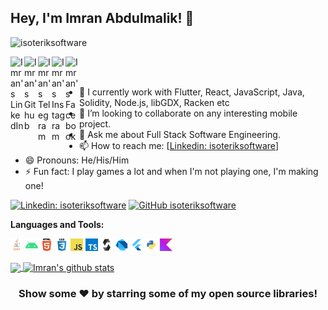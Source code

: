 ## Hey, I'm Imran Abdulmalik! 👋

<p align="left"> <img src="https://komarev.com/ghpvc/?username=isoteriksoftware&label=Views&color=blue&style=plastic" alt="isoteriksoftware" /> </p>

<a href="https://linkedin.com/in/isoteriksoftware">
  <img align="left" alt="Imran's LinkedIn" width="22px" src="https://cdn.jsdelivr.net/npm/simple-icons@v3/icons/linkedin.svg" />
</a>
<a href="https://github.com/isoteriksoftware">
  <img align="left" alt="Imran's Github" width="22px" src="https://cdn.jsdelivr.net/npm/simple-icons@v3/icons/github.svg" />
</a>
<a href="https://t.me/deemaartian">
  <img align="left" alt="Imran's Telegram" width="22px" src="https://cdn.jsdelivr.net/npm/simple-icons@v3/icons/telegram.svg" />
</a>
<a href="https://instagram.com/deemaartian/">
  <img align="left" alt="Imran's Instagram" width="22px" src="https://cdn.jsdelivr.net/npm/simple-icons@v3/icons/instagram.svg" />
</a>
<a href="https://www.facebook.com/pro.imran.abdulmalik/">
  <img align="left" alt="Imran's Facebook" width="22px" src="https://cdn.jsdelivr.net/npm/simple-icons@v3/icons/facebook.svg" />
</a>

<br/>
<br/>

- 🌱 I currently work with Flutter, React, JavaScript, Java, Solidity, Node.js, libGDX, Racken etc
- 👯 I’m looking to collaborate on any interesting mobile project.
- 💬 Ask me about Full Stack Software Engineering.
- 📫 How to reach me: [[Linkedin: isoteriksoftware](https://www.linkedin.com/in/isoteriksoftware/)]
- 😄 Pronouns: He/His/Him
- ⚡ Fun fact: I play games a lot and when I'm not playing one, I'm making one!

[![Linkedin: isoteriksoftware](https://img.shields.io/badge/-isoteriksoftware-blue?style=flat-square&logo=Linkedin&logoColor=white&link=https://www.linkedin.com/in/isoteriksoftware/)](https://www.linkedin.com/in/isoteriksoftware/)
[![GitHub isoteriksoftware](https://img.shields.io/github/followers/isoteriksoftware?label=follow&style=social)](https://github.com/isoteriksoftware)

**Languages and Tools:**  

<code><img height="20" src="https://raw.githubusercontent.com/github/explore/80688e429a7d4ef2fca1e82350fe8e3517d3494d/topics/java/java.png"></code>
<code><img height="20" src="https://raw.githubusercontent.com/github/explore/80688e429a7d4ef2fca1e82350fe8e3517d3494d/topics/android/android.png"></code>
<code><img height="20" src="https://raw.githubusercontent.com/github/explore/80688e429a7d4ef2fca1e82350fe8e3517d3494d/topics/html/html.png"></code>
<code><img height="20" src="https://raw.githubusercontent.com/github/explore/80688e429a7d4ef2fca1e82350fe8e3517d3494d/topics/css/css.png"></code>
<code><img height="20" src="https://raw.githubusercontent.com/github/explore/80688e429a7d4ef2fca1e82350fe8e3517d3494d/topics/javascript/javascript.png"></code>
<code><img height="20" src="https://raw.githubusercontent.com/github/explore/80688e429a7d4ef2fca1e82350fe8e3517d3494d/topics/typescript/typescript.png"></code>
<code><img height="20" src="https://raw.githubusercontent.com/github/explore/80688e429a7d4ef2fca1e82350fe8e3517d3494d/topics/solidity/solidity.png"></code>
<code><img height="20" src="https://raw.githubusercontent.com/github/explore/80688e429a7d4ef2fca1e82350fe8e3517d3494d/topics/dart/dart.png"></code>
<code><img height="20" src="https://raw.githubusercontent.com/github/explore/80688e429a7d4ef2fca1e82350fe8e3517d3494d/topics/flutter/flutter.png"></code>
<code><img height="20" src="https://raw.githubusercontent.com/github/explore/80688e429a7d4ef2fca1e82350fe8e3517d3494d/topics/python/python.png"></code>
<code><img height="20" src="https://raw.githubusercontent.com/github/explore/80688e429a7d4ef2fca1e82350fe8e3517d3494d/topics/kotlin/kotlin.png"></code>    

<a href="https://github.com/isoteriksoftware">
  <img align="center" src="https://github-readme-stats.vercel.app/api/top-langs/?username=isoteriksoftware&theme=nightowl&hide_langs_below=1" />
</a>
<a href="https://github.com/isoteriksoftware">
 <img align="center" src="https://github-readme-stats.vercel.app/api?username=isoteriksoftware&theme=algolia&show_icons=true&line_height=27&count_private=true" alt="Imran's github stats"/>
</a>

<div align="center">

### Show some ❤️ by starring some of my open source libraries!

</div>
